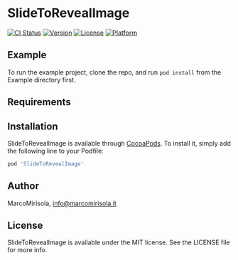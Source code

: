 # SlideToRevealImage

[![CI Status](https://img.shields.io/travis/MarcoMirisola/SlideToRevealImage-iOS.svg?style=flat)](https://travis-ci.org/MarcoMirisola/SlideToRevealImage-iOS)
[![Version](https://img.shields.io/cocoapods/v/SlideToRevealImage.svg?style=flat)](https://cocoapods.org/pods/SlideToRevealImage)
[![License](https://img.shields.io/cocoapods/l/SlideToRevealImage.svg?style=flat)](https://cocoapods.org/pods/SlideToRevealImage)
[![Platform](https://img.shields.io/cocoapods/p/SlideToRevealImage.svg?style=flat)](https://cocoapods.org/pods/SlideToRevealImage)

## Example

To run the example project, clone the repo, and run `pod install` from the Example directory first.

## Requirements

## Installation

SlideToRevealImage is available through [CocoaPods](https://cocoapods.org). To install
it, simply add the following line to your Podfile:

```ruby
pod 'SlideToRevealImage'
```

## Author

MarcoMirisola, info@marcomirisola.it

## License

SlideToRevealImage is available under the MIT license. See the LICENSE file for more info.
